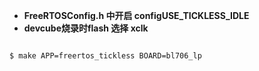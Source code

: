 - **FreeRTOSConfig.h 中开启 configUSE_TICKLESS_IDLE**
- **devcube烧录时flash 选择 xclk**

```bash

$ make APP=freertos_tickless BOARD=bl706_lp

```